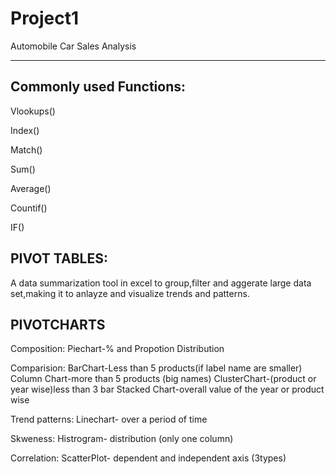 # Project1
Automobile Car Sales Analysis 
*****************************
Commonly used Functions:
--------------------------
Vlookups()

Index()

Match()

Sum()

Average()

Countif()

IF()

PIVOT TABLES:
-------------
A data summarization tool in excel to group,filter and aggerate large data set,making it to anlayze and visualize trends and patterns.

PIVOTCHARTS 
-----------
Composition:
Piechart-% and Propotion Distribution

Comparision:
BarChart-Less than 5 products(if label name are smaller)
Column Chart-more than 5 products (big names)
ClusterChart-(product or year wise)less than 3 bar 
Stacked Chart-overall value of the year or product wise

Trend patterns:
Linechart- over a period of time 

Skweness:
Histrogram- distribution (only one column)

Correlation:
ScatterPlot- dependent and independent axis (3types)
